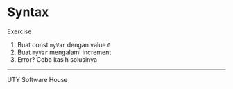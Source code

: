 # Syntax

Exercise

1. Buat const `myVar` dengan value `0`
2. Buat `myVar` mengalami increment
3. Error? Coba kasih solusinya

---

UTY Software House
